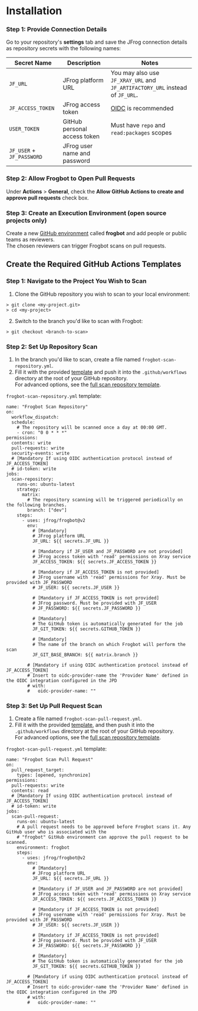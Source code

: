 # Installation

### Step 1: Provide Connection Details

Go to your repository's **settings** tab and save the JFrog connection details as repository secrets with the following names:

| Secret Name               | Description                  | Notes                                                                            |
| ------------------------- | ---------------------------- | -------------------------------------------------------------------------------- |
| `JF_URL`                  | JFrog platform URL           | You may also use `JF_XRAY_URL` and `JF_ARTIFACTORY_URL` instead of `JF_URL`**.** |
| `JF_ACCESS_TOKEN`         | JFrog access token           | [OIDC](openid-connect-authentication.md) is recommended                          |
| `USER_TOKEN`              | GitHub personal access token | Must have `repo` and `read:packages` scopes                                      |
| `JF_USER` + `JF_PASSWORD` | JFrog user name and password |                                                                                  |

### Step 2: Allow Frogbot to Open Pull Requests

Under **Actions** > **General**, check the **Allow GitHub Actions to create and approve pull requests** check box.

### Step 3: Create an Execution Environment (open source projects only)

Create a new [GitHub environment](https://docs.github.com/en/actions/deployment/targeting-different-environments/using-environments-for-deployment#creating-an-environment) called **frogbot** and add people or public teams as reviewers. \
The chosen reviewers can trigger Frogbot scans on pull requests.

## Create the Required GitHub Actions Templates

### Step 1: Navigate to the Project You Wish to Scan&#x20;

1. Clone the GitHub repository you wish to scan to your local environment:

```
> git clone <my-project.git>
> cd <my-project>
```

2. Switch to the branch you'd like to scan with Frogbot:

```
> git checkout <branch-to-scan>
```

### Step 2: Set Up Repository Scan

1. In the branch you'd like to scan, create a file named `frogbot-scan-repository.yml`.&#x20;
2. Fill it with the provided [template](installation.md#basic-frogbot-scan-repository.yml-template) and push it into the `.github/workflows` directory at the root of your GitHub repository.\
   For advanced options, see the [full scan repository template](scan-pull-request-full-template.md).

`frogbot-scan-repository.yml` template:

```
name: "Frogbot Scan Repository"
on:
  workflow_dispatch:
  schedule:
    # The repository will be scanned once a day at 00:00 GMT.
    - cron: "0 0 * * *"
permissions:
  contents: write
  pull-requests: write
  security-events: write
  # [Mandatory If using OIDC authentication protocol instead of JF_ACCESS_TOKEN]
  # id-token: write
jobs:
  scan-repository:
    runs-on: ubuntu-latest
    strategy:
      matrix:
        # The repository scanning will be triggered periodically on the following branches.
        branch: ["dev"]
    steps:
      - uses: jfrog/frogbot@v2
        env:
          # [Mandatory]
          # JFrog platform URL
          JF_URL: ${{ secrets.JF_URL }}

          # [Mandatory if JF_USER and JF_PASSWORD are not provided]
          # JFrog access token with 'read' permissions on Xray service
          JF_ACCESS_TOKEN: ${{ secrets.JF_ACCESS_TOKEN }}

          # [Mandatory if JF_ACCESS_TOKEN is not provided]
          # JFrog username with 'read' permissions for Xray. Must be provided with JF_PASSWORD
          # JF_USER: ${{ secrets.JF_USER }}

          # [Mandatory if JF_ACCESS_TOKEN is not provided]
          # JFrog password. Must be provided with JF_USER
          # JF_PASSWORD: ${{ secrets.JF_PASSWORD }}

          # [Mandatory]
          # The GitHub token is automatically generated for the job
          JF_GIT_TOKEN: ${{ secrets.GITHUB_TOKEN }}

          # [Mandatory]
          # The name of the branch on which Frogbot will perform the scan
          JF_GIT_BASE_BRANCH: ${{ matrix.branch }}

        # [Mandatory if using OIDC authentication protocol instead of JF_ACCESS_TOKEN]
        # Insert to oidc-provider-name the 'Provider Name' defined in the OIDC integration configured in the JPD
        # with:
        #   oidc-provider-name: ""
```

### Step 3: Set Up Pull Request Scan

1. Create a file named `frogbot-scan-pull-request.yml`.&#x20;
2. Fill it with the provided [template](installation.md#basic-frogbot-scan-pull-request.yml-template), and then push it into the `.github/workflows` directory at the root of your GitHub repository.\
   For advanced options, see the [full scan repository template](scan-pull-request-full-template.md).

`frogbot-scan-pull-request.yml` template:

```
name: "Frogbot Scan Pull Request"
on:
  pull_request_target:
    types: [opened, synchronize]
permissions:
  pull-requests: write
  contents: read
  # [Mandatory If using OIDC authentication protocol instead of JF_ACCESS_TOKEN]
  # id-token: write
jobs:
  scan-pull-request:
    runs-on: ubuntu-latest
    # A pull request needs to be approved before Frogbot scans it. Any GitHub user who is associated with the
    # "frogbot" GitHub environment can approve the pull request to be scanned.
    environment: frogbot
    steps:
      - uses: jfrog/frogbot@v2
        env:
          # [Mandatory]
          # JFrog platform URL
          JF_URL: ${{ secrets.JF_URL }}

          # [Mandatory if JF_USER and JF_PASSWORD are not provided]
          # JFrog access token with 'read' permissions on Xray service
          JF_ACCESS_TOKEN: ${{ secrets.JF_ACCESS_TOKEN }}

          # [Mandatory if JF_ACCESS_TOKEN is not provided]
          # JFrog username with 'read' permissions for Xray. Must be provided with JF_PASSWORD
          # JF_USER: ${{ secrets.JF_USER }}

          # [Mandatory if JF_ACCESS_TOKEN is not provided]
          # JFrog password. Must be provided with JF_USER
          # JF_PASSWORD: ${{ secrets.JF_PASSWORD }}

          # [Mandatory]
          # The GitHub token is automatically generated for the job
          JF_GIT_TOKEN: ${{ secrets.GITHUB_TOKEN }}
          
        # [Mandatory if using OIDC authentication protocol instead of JF_ACCESS_TOKEN]
        # Insert to oidc-provider-name the 'Provider Name' defined in the OIDC integration configured in the JPD
        # with:
        #   oidc-provider-name: ""
```
